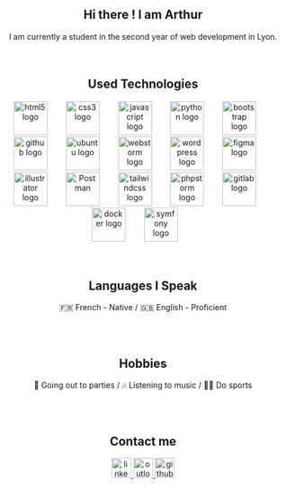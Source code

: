 <h2 align="center">Hi there ! I am Arthur </h2>

<div align="center">I am currently a student in the second year of web development in Lyon.</div>

<br>
<br>

<h2 align="center">Used Technologies</h2>

<div align="center">

  <img src="https://cdn.jsdelivr.net/gh/devicons/devicon/icons/html5/html5-original.svg" height="60" alt="html5 logo"  />
  <img width="25" />
  <img src="https://cdn.jsdelivr.net/gh/devicons/devicon/icons/css3/css3-original.svg" height="60" alt="css3 logo"  />
  <img width="25" />
  <img src="https://cdn.jsdelivr.net/gh/devicons/devicon/icons/javascript/javascript-original.svg" height="60" alt="javascript logo"  />
  <img width="25" />
  <img src="https://cdn.jsdelivr.net/gh/devicons/devicon/icons/python/python-original.svg" height="60" alt="python logo"  />
  <img width="25" />
  <img src="https://cdn.jsdelivr.net/gh/devicons/devicon/icons/bootstrap/bootstrap-original.svg" height="60" alt="bootstrap logo"  />
  <img width="25" />  
  <img src="https://skillicons.dev/icons?i=github" height="60" alt="github logo"  />
  <img width="25" />
  <img src="https://cdn.simpleicons.org/ubuntu/E95420" height="60" alt="ubuntu logo"  />
  <img width="25" />
  <img src="https://cdn.jsdelivr.net/gh/devicons/devicon/icons/webstorm/webstorm-original.svg" height="60" alt="webstorm logo"  />
  <img width="25" />
  <img src="https://cdn.simpleicons.org/wordpress/21759B" height="60" alt="wordpress logo"  />
  <img width="25" />
  <img src="https://cdn.jsdelivr.net/gh/devicons/devicon/icons/figma/figma-original.svg" height="60" alt="figma logo"  />
  <img width="25" />
  <img src="https://cdn.jsdelivr.net/gh/devicons/devicon/icons/illustrator/illustrator-line.svg" height="60" alt="illustrator logo"  />
  <img width="25" />
  <img src="https://cdn.jsdelivr.net/gh/devicons/devicon/icons/postman/postman-original.svg" alt="Postman" width="60" height="60" />
  <img width="25" />
  <img src="https://cdn.jsdelivr.net/gh/devicons/devicon/icons/tailwindcss/tailwindcss-original.svg" height="60" alt="tailwindcss logo" />
  <img width="25" />
  <img src="https://cdn.jsdelivr.net/gh/devicons/devicon/icons/phpstorm/phpstorm-original.svg" height="60" alt="phpstorm logo" />
  <img width="25" />
  <img src="https://cdn.jsdelivr.net/gh/devicons/devicon/icons/gitlab/gitlab-original.svg" height="60" alt="gitlab logo" />
  <img width="25" />
  <img src="https://cdn.jsdelivr.net/gh/devicons/devicon/icons/docker/docker-original.svg" height="60" alt="docker logo" />
  <img width="25" />
  <img src="https://cdn.jsdelivr.net/gh/devicons/devicon/icons/symfony/symfony-original.svg" height="60" alt="symfony logo" />        <img width="25" />



</div>

<br>
<br>

<h2 align="center">Languages I Speak</h2>

<p align="center">🇫🇷 French - Native / 🇬🇧 English - Proficient</p>


<br>
<br>

<h2 align="center">Hobbies</h2>

<p align="center">🎉 Going out to parties / 🎶 Listening to music / 🏋️‍♂️ Do sports</p>


<br>
<br>

<h2 align="center">Contact me</h2>

<div align="center">


<a href="https://www.linkedin.com/in/arthur-perdreau-6707a22a8/" target="_blank">
<img src="https://img.shields.io/static/v1?message=LinkedIn&logo=linkedin&label=&color=0077B5&logoColor=white&labelColor=&style=for-the-badge" height="35" alt="linkedin logo" />
</a>

<a   href="mailto:arthur.perdreau@outlook.fr" target="_blank">
<img src="https://www.svgrepo.com/show/452067/ms-outlook.svg" height="35" alt="outlook"/>
</a>

<a href="https://github.com/arthurperdreau" target="_blank">
<img src="https://img.shields.io/static/v1?message=GitHub&logo=github&label=&color=181717&logoColor=white&labelColor=&style=for-the-badge" height="35" alt="github logo" />
</a>

</div>


